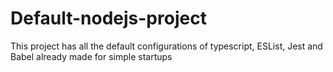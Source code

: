 # Default-nodejs-project

This project has all the default configurations of typescript, ESList, Jest and Babel already made for simple startups
